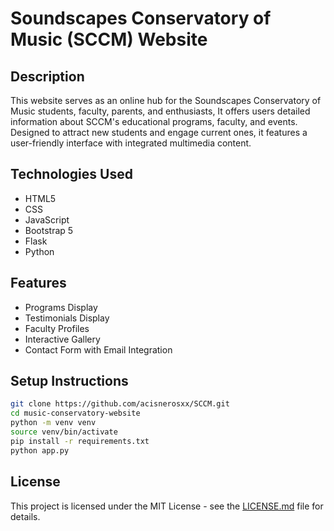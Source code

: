 # Soundscapes Conservatory of Music (SCCM) Website

## Description
This website serves as an online hub for the Soundscapes Conservatory of Music students, faculty, parents, and enthusiasts, It offers users detailed information about SCCM's educational programs, faculty, and events. Designed to attract new students and engage current ones, it features a user-friendly interface with integrated multimedia content.

## Technologies Used
- HTML5
- CSS
- JavaScript
- Bootstrap 5
- Flask
- Python

## Features
- Programs Display
- Testimonials Display
- Faculty Profiles
- Interactive Gallery
- Contact Form with Email Integration

## Setup Instructions
```bash
git clone https://github.com/acisnerosxx/SCCM.git
cd music-conservatory-website
python -m venv venv
source venv/bin/activate
pip install -r requirements.txt
python app.py
```

## License
This project is licensed under the MIT License - see the [LICENSE.md](LICENSE.md) file for details.
